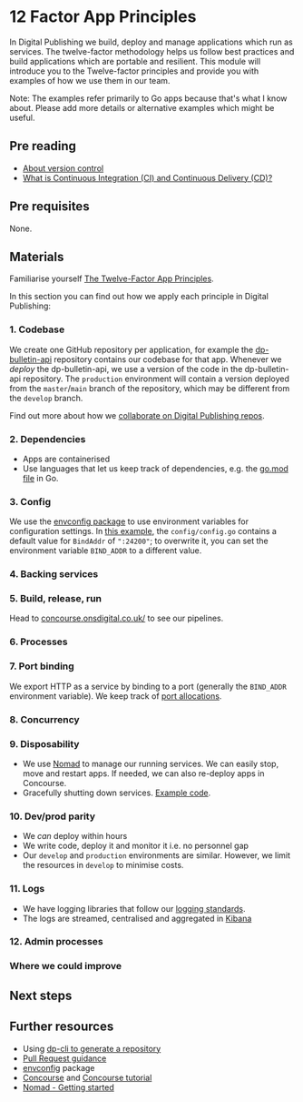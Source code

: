 12 Factor App Principles
===========================

In Digital Publishing we build, deploy and manage applications which run as services. The twelve-factor methodology helps us follow best practices and build applications which are portable and resilient. This module will introduce you to the Twelve-factor principles and provide you with examples of how we use them in our team. 

Note: The examples refer primarily to Go apps because that's what I know about. Please add more details or alternative examples which might be useful.

## Pre reading

- [About version control](https://git-scm.com/book/en/v2/Getting-Started-About-Version-Control)
- [What is Continuous Integration (CI) and Continuous Delivery (CD)?](https://www.redhat.com/en/topics/devops/what-is-ci-cd)


## Pre requisites
None.

## Materials
Familiarise yourself [The Twelve-Factor App Principles](https://12factor.net/).

In this section you can find out how we apply each principle in Digital Publishing:

### 1. Codebase
We create one GitHub repository per application, for example the [dp-bulletin-api](https://github.com/ONSdigital/dp-bulletin-api) repository contains our codebase for that app. 
Whenever we _deploy_ the dp-bulletin-api, we use a version of the code in the dp-bulletin-api repository. The `production` environment will contain a version deployed from the `master`/`main` branch of the repository, which may be different from the `develop` branch.

Find out more about how we [collaborate on Digital Publishing repos](https://github.com/ONSdigital/dp/blob/master/guides/CONTRIBUTING.md).

### 2. Dependencies
- Apps are containerised
- Use languages that let us keep track of dependencies, e.g. the [go.mod file](https://blog.golang.org/using-go-modules) in Go.

### 3. Config
We use the [envconfig package](https://github.com/kelseyhightower/envconfig) to use environment variables for configuration settings. In [this example](https://github.com/ONSdigital/dp-bulletin-api/blob/develop/config/config.go), the `config/config.go` contains a default value for `BindAddr` of `":24200"`; to overwrite it, you can set the environment variable `BIND_ADDR` to a different value.

### 4. Backing services

### 5. Build, release, run
Head to [concourse.onsdigital.co.uk/](https://concourse.onsdigital.co.uk/) to see our pipelines.

### 6. Processes

### 7. Port binding
We export HTTP as a service by binding to a port (generally the `BIND_ADDR` environment variable). We keep track of [port allocations](https://github.com/ONSdigital/dp-setup/blob/develop/PORTS.md).

### 8. Concurrency
### 9. Disposability
- We use [Nomad](https://www.nomadproject.io/) to manage our running services. We can easily stop, move and restart apps. If needed, we can also re-deploy apps in Concourse.
- Gracefully shutting down services. [Example code](https://github.com/ONSdigital/dp-bulletin-api/blob/142a6adf7a2897221f648af2a9854c26d5830622/service/service.go#L71).

### 10. Dev/prod parity

- We _can_ deploy within hours
- We write code, deploy it and monitor it i.e. no personnel gap
- Our `develop` and `production` environments are similar. However, we limit the resources in `develop` to minimise costs.

### 11. Logs
- We have logging libraries that follow our [logging standards](https://github.com/ONSdigital/dp/blob/master/standards/LOGGING_STANDARDS.md).
- The logs are streamed, centralised and aggregated in [Kibana](https://www.elastic.co/kibana)

### 12. Admin processes

### Where we could improve

## Next steps


Further resources
----------------------------
- Using [dp-cli to generate a repository](https://github.com/ONSdigital/dp-cli/blob/master/project_generation/COMPLETE_PROJECT_SETUP.md)
- [Pull Request guidance](https://github.com/ONSdigital/dp/blob/master/training/culture-and-process/PULL_REQUEST_GUIDANCE.md)
- [envconfig](https://github.com/kelseyhightower/envconfig) package
- [Concourse](https://concourse-ci.org/docs.html#docs) and [Concourse tutorial](https://concoursetutorial.com/)
- [Nomad - Getting started](https://learn.hashicorp.com/collections/nomad/get-started)